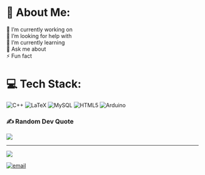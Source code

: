 # 💫 About Me:
🔭 I’m currently working on<br>
🤝 I’m looking for help with<br>
🌱 I’m currently learning<br>
💬 Ask me about<br>
⚡ Fun fact




# 💻 Tech Stack:
![C++](https://img.shields.io/badge/c++-%2300599C.svg?style=for-the-badge&logo=c%2B%2B&logoColor=white) 
![LaTeX](https://img.shields.io/badge/latex-%23008080.svg?style=for-the-badge&logo=latex&logoColor=white) 
![MySQL](https://img.shields.io/badge/mysql-4479A1.svg?style=for-the-badge&logo=mysql&logoColor=white) 
![HTML5](https://img.shields.io/badge/html5-%23E34F26.svg?style=for-the-badge&logo=html5&logoColor=white) 
![Arduino](https://img.shields.io/badge/-Arduino-00979D?style=for-the-badge&logo=Arduino&logoColor=white)


### ✍️ Random Dev Quote
![](https://quotes-github-readme.vercel.app/api?type=horizontal&theme=radical)

---
[![](https://visitcount.itsvg.in/api?id=lily7878&icon=0&color=0)](https://visitcount.itsvg.in)

[![email](https://img.shields.io/badge/Email-D14836?logo=gmail&logoColor=white)](mailto:goreadenisa@gmail.com) 

